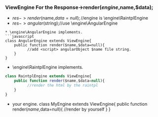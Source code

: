 ### ViewEngine For the Response->render($engine,$name,$data);
* $res->render($name,$data=null);//$engine is \engine\RaintplEngine
* $res->angular($string);//use \engine\AngularEngine
```
* \engine\AngularEngine implements.
```javascript
class AngularEngine extends ViewEngine{
    public function render($name,$data=null){
          //add <script> angularObject $name file string.
    }
}
```
* \engine\RaintplEngine implements.
```javascript
class RaintplEngine extends ViewEngine{
    public function render($name,$data=null){
          //render the html by the raintpl
    }
}
```
* your engine.
class MyEngine extends ViewEngine{
    public function render($name,$data=null){
          //render by yourself
    }
}
